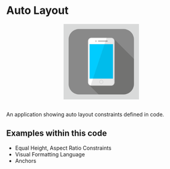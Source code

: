 # Auto Layout
<p align="center">
  <img src="demo/app-icon.png " alt="Auto Layout application icon"
	  title="Auto Layout application icon" align="center" width="200" height="200" />
</p>
</br>
An application showing auto layout constraints defined in code.

## Examples within this code
- Equal Height, Aspect Ratio Constraints
- Visual Formatting Language
- Anchors
